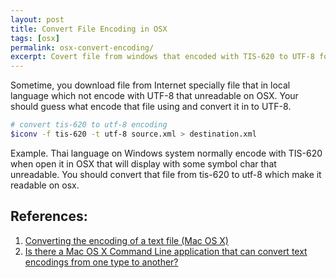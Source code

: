 ```yaml
---
layout: post
title: Convert File Encoding in OSX
tags: [osx]
permalink: osx-convert-encoding/
excerpt: Covert file from windows that encoded with TIS-620 to UTF-8 for readable in OSX.
---
```


Sometime, you download file from Internet specially file that in local language
which not encode with UTF-8 that unreadable on OSX. Your should guess
what encode that file using and convert it in to UTF-8.

```sh
# convert tis-620 to utf-8 encoding
$iconv -f tis-620 -t utf-8 source.xml > destination.xml
```

Example. Thai language on Windows system normally encode with TIS-620 when
open it in OSX that will display with some symbol char that unreadable.
You should convert that file from tis-620 to utf-8 which make it readable on osx.

<!-- more -->

## References:
1. [Converting the encoding of a text file (Mac OS X)](http://superuser.com/questions/151981/converting-the-encoding-of-a-text-file-mac-os-x)
2. [Is there a Mac OS X Command Line application that can convert text encodings from one type to another?  ](http://apple.stackexchange.com/questions/81663/is-there-a-mac-os-x-command-line-application-that-can-convert-text-encodings-fro)

